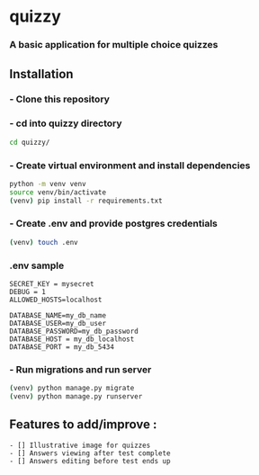 # quizzy
### A basic application for multiple choice quizzes
## Installation

### - Clone this repository
### - cd into quizzy directory
```bash
cd quizzy/
```
### - Create virtual environment and install dependencies
```bash
python -m venv venv
source venv/bin/activate
(venv) pip install -r requirements.txt
```
### - Create .env and provide postgres credentials
```bash
(venv) touch .env
```
### .env sample
```
SECRET_KEY = mysecret
DEBUG = 1
ALLOWED_HOSTS=localhost

DATABASE_NAME=my_db_name
DATABASE_USER=my_db_user
DATABASE_PASSWORD=my_db_password
DATABASE_HOST = my_db_localhost
DATABASE_PORT = my_db_5434
```
### - Run migrations and run server
```bash
(venv) python manage.py migrate
(venv) python manage.py runserver
```

### 

## Features to add/improve :
    - [] Illustrative image for quizzes
    - [] Answers viewing after test complete
    - [] Answers editing before test ends up